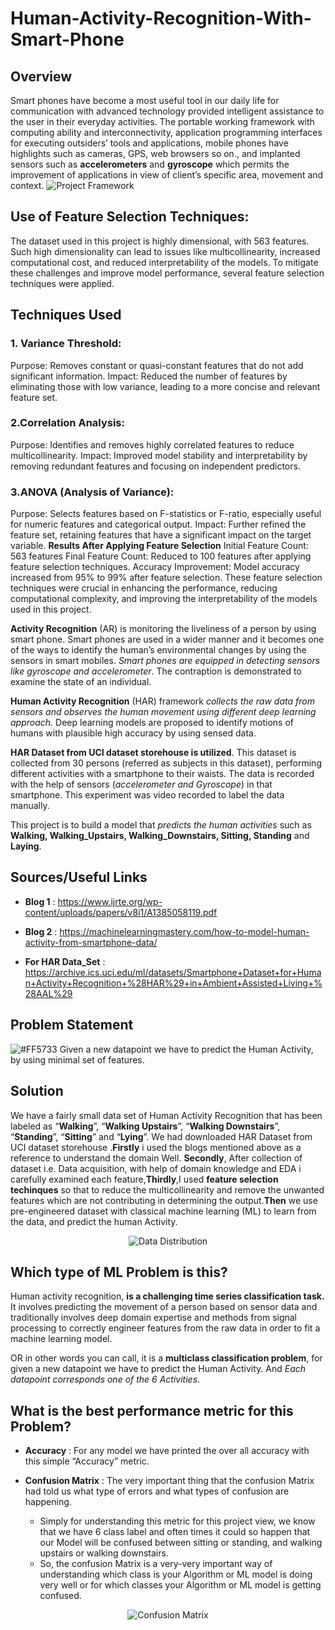 # Human-Activity-Recognition-With-Smart-Phone
## Overview
Smart phones have become a most useful tool in our daily life for communication with advanced technology provided intelligent assistance to the user in their everyday activities. The portable working framework with computing ability and interconnectivity, application programming interfaces for executing outsiders’ tools and applications, mobile phones have highlights such as cameras, GPS, web browsers so on., and implanted sensors such as **accelerometers** and **gyroscope** which permits the improvement of applications in view of client’s specific area, movement and context.
![Project Framework](https://github.com/suhaibmukhtar/Human-Activity-Recognition-With-Smart-Phone/blob/main/images/Frame_Work.drawio.png
)


## Use of Feature Selection Techniques: 
The dataset used in this project is highly dimensional, with 563 features. Such high dimensionality can lead to issues like multicollinearity, increased computational cost, and reduced interpretability of the models. To mitigate these challenges and improve model performance, several feature selection techniques were applied.

## Techniques Used
### 1. Variance Threshold:
Purpose: Removes constant or quasi-constant features that do not add significant information.
Impact: Reduced the number of features by eliminating those with low variance, leading to a more concise and relevant feature set.

### 2.Correlation Analysis:
Purpose: Identifies and removes highly correlated features to reduce multicollinearity.
Impact: Improved model stability and interpretability by removing redundant features and focusing on independent predictors.

### 3.ANOVA (Analysis of Variance):
Purpose: Selects features based on F-statistics or F-ratio, especially useful for numeric features and categorical output.
Impact: Further refined the feature set, retaining features that have a significant impact on the target variable.
<b>Results After Applying Feature Selection</b>
Initial Feature Count: 563 features
Final Feature Count: Reduced to 100 features after applying feature selection techniques.
Accuracy Improvement: Model accuracy increased from 95% to 99% after feature selection.
These feature selection techniques were crucial in enhancing the performance, reducing computational complexity, and improving the interpretability of the models used in this project.

__Activity Recognition__ (AR) is monitoring the liveliness of a person by using smart phone. Smart phones are used in a wider manner and it becomes one of the ways to identify the human’s environmental changes by using the sensors in smart mobiles. *Smart phones are equipped in detecting sensors like gyroscope and accelerometer*. The contraption is demonstrated to examine the state of an individual. 

__Human Activity Recognition__ (HAR) framework *collects the raw data from sensors and observes the human movement using different deep learning approach*. Deep learning models are proposed to identify motions of humans with plausible high accuracy by using sensed data. 

__HAR Dataset from UCI dataset storehouse is utilized__. This dataset is collected from 30 persons (referred as subjects in this dataset), performing different activities with a smartphone to their waists. The data is recorded with the help of sensors (*accelerometer and Gyroscope*) in that smartphone. This experiment was video recorded to label the data manually.<p>

This project is to build a model that *predicts the human activities* such as __Walking, Walking_Upstairs, Walking_Downstairs, Sitting, Standing__ and __Laying__.

## Sources/Useful Links
- __Blog 1__ : https://www.ijrte.org/wp-content/uploads/papers/v8i1/A1385058119.pdf

- __Blog 2__ : https://machinelearningmastery.com/how-to-model-human-activity-from-smartphone-data/

- __For HAR Data_Set__ : https://archive.ics.uci.edu/ml/datasets/Smartphone+Dataset+for+Human+Activity+Recognition+%28HAR%29+in+Ambient+Assisted+Living+%28AAL%29

## Problem Statement
![#FF5733](https://via.placeholder.com/7x24/FF5733/000000?text=+) Given a new datapoint we have to predict the Human Activity, by using minimal set of features.

## Solution
We have a fairly small data set of Human Activity Recognition that has been labeled as “**Walking**”, “**Walking Upstairs**”, “**Walking Downstairs**”, “**Standing**”, “**Sitting**” and “**Lying**”.  We had downloaded HAR Dataset from UCI dataset storehouse .**Firstly** i used the blogs mentioned above as a reference to understand the domain Well. **Secondly**, After collection of dataset i.e. Data acquisition, with help of domain knowledge and EDA i carefully examined each feature,**Thirdly**,I used **feature selection techinques** so that to reduce the multicollinearity and remove the unwanted features which are not contributing in determining the output.**Then** we use pre-engineered dataset with classical machine learning (ML) to learn from the data, and predict the human Activity.
<div align="center">
  <img src="https://github.com/suhaibmukhtar/Human-Activity-Recognition-With-Smart-Phone/raw/main/images/download.png" alt="Data Distribution">
</div>


## Which type of ML Problem is this?
Human activity recognition, **is a challenging time series classification task.**
It involves predicting the movement of a person based on sensor data and traditionally involves deep domain expertise and methods from signal processing to correctly engineer features from the raw data in order to fit a machine learning model.

OR in other words you can call, it is a **multiclass classification problem**, for given a new datapoint we have to predict the Human Activity. And *Each datapoint corresponds one of the 6 Activities*.

## What is the best performance metric for this Problem?
- **Accuracy** : For any model we have printed the over all accuracy with this simple   “Accuracy” metric.

- **Confusion Matrix** : The very important thing that the confusion Matrix had told us what type of errors and what types of confusion are happening. 
    * Simply for understanding this metric for this project view, we know that we have 6 class label and often times it could so happen that our Model will be confused between sitting or standing, and walking upstairs or walking downstairs. 
    * So, the confusion Matrix is a very-very important way of understanding which class is your Algorithm or ML model is doing very well or for which classes your Algorithm or ML model is getting confused.
<div align="center">
  <img src=" https://github.com/suhaibmukhtar/Human-Activity-Recognition-With-Smart-Phone/blob/main/images/confusion_matrix.png" alt="Confusion Matrix">
</div>

